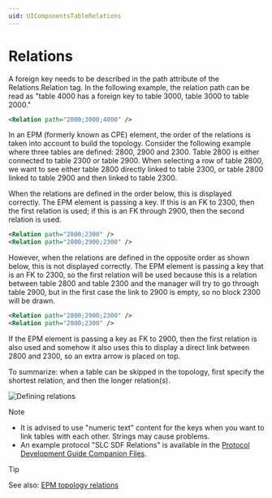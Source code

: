 ```yaml
---
uid: UIComponentsTableRelations
---
```


# Relations

A foreign key needs to be described in the path attribute of the Relations.Relation tag. In the following example, the relation path can be read as "table 4000 has a foreign key to table 3000, table 3000 to table 2000."

```xml
<Relation path="2000;3000;4000" />
```

In an EPM (formerly known as CPE) element, the order of the relations is taken into account to build the topology. Consider the following example where three tables are defined: 2800, 2900 and 2300. Table 2800 is either connected to table 2300 or table 2900. When selecting a row of table 2800, we want to see either table 2800 directly linked to table 2300, or table 2800 linked to table 2900 and then linked to table 2300.

When the relations are defined in the order below, this is displayed correctly. The EPM element is passing a key. If this is an FK to 2300, then the first relation is used; if this is an FK through 2900, then the second relation is used.

```xml
<Relation path="2800;2300" />
<Relation path="2800;2900;2300" />
```

However, when the relations are defined in the opposite order as shown below, this is not displayed correctly. The EPM element is passing a key that is an FK to 2300, so the first relation will be used because this is a relation between table 2800 and table 2300 and the manager will try to go through table 2900, but in the first case the link to 2900 is empty, so no block 2300 will be drawn.

```xml
<Relation path="2800;2900;2300" />
<Relation path="2800;2300" />
```

If the EPM element is passing a key as FK to 2900, then the first relation is also used and somehow it also uses this to display a direct link between 2800 and 2300, so an extra arrow is placed on top.

To summarize: when a table can be skipped in the topology, first specify the shortest relation, and then the longer relation(s).

![Defining relations](~/develop/images/Table_relations_ordering.svg "Defining relations")

> [!NOTE]
>
> - It is advised to use "numeric text" content for the keys when you want to link tables with each other. Strings may cause problems.
> - An example protocol "SLC SDF Relations" is available in the [Protocol Development Guide Companion Files](https://community.dataminer.services/documentation/protocol-development-guide-companion-files/).

> [!TIP]
> See also: [EPM topology relations](xref:EPMManagerTopology#topology-relations)
